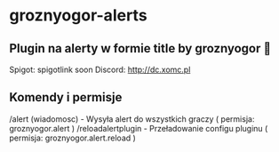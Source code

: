 # groznyogor-alerts
## Plugin na alerty w formie title by groznyogor 🥒

Spigot: spigotlink soon
Discord: http://dc.xomc.pl

## Komendy i permisje
/alert (wiadomosc) - Wysyła alert do wszystkich graczy ( permisja: groznyogor.alert )
/reloadalertplugin - Przeładowanie configu pluginu ( permisja: groznyogor.alert.reload )
